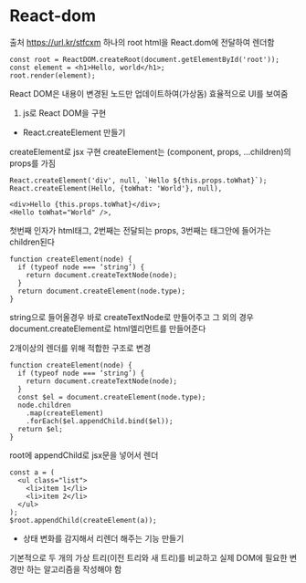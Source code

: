
# React-dom
출처 https://url.kr/stfcxm
하나의 root html을 React.dom에 전달하여 렌더함  
```
const root = ReactDOM.createRoot(document.getElementById('root'));
const element = <h1>Hello, world</h1>;
root.render(element);
```
React DOM은 내용이 변경된 노드만 업데이트하여(가상돔) 효율적으로 UI를 보여줌

1. js로 React DOM을 구현
- React.createElement 만들기

createElement로 jsx 구현
createElement는 (component, props, ...children)의 props를 가짐
```
React.createElement('div', null, `Hello ${this.props.toWhat}`);
React.createElement(Hello, {toWhat: 'World'}, null),

<div>Hello {this.props.toWhat}</div>;
<Hello toWhat="World" />,
```
첫번째 인자가 html태그, 2번째는 전달되는 props, 3번째는 태그안에 들어가는 children된다
```
function createElement(node) {
  if (typeof node === ‘string’) {
    return document.createTextNode(node);
  }
  return document.createElement(node.type);
}
```
string으로 들어올경우 바로 createTextNode로 만들어주고
그 외의 경우 document.createElement로 html엘리먼트를 만들어준다

2개이상의 렌더를 위해 적합한 구조로 변경
```
function createElement(node) {
  if (typeof node === ‘string’) {
    return document.createTextNode(node);
  }
  const $el = document.createElement(node.type);
  node.children
    .map(createElement)
    .forEach($el.appendChild.bind($el));
  return $el;
}
```
root에 appendChild로 jsx문을 넣어서 렌더
```
const a = (
  <ul class="list">
    <li>item 1</li>
    <li>item 2</li>
  </ul>
);
$root.appendChild(createElement(a));
```
- 상태 변화를 감지해서 리렌더 해주는 기능 만들기

기본적으로 두 개의 가상 트리(이전 트리와 새 트리)를 비교하고 실제 DOM에 필요한 변경만 하는 알고리즘을 작성해야 함